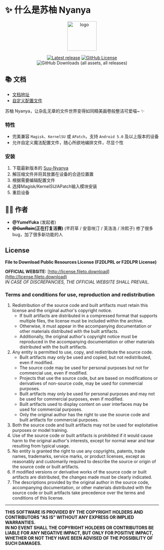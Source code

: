 # ✨ 什么是苏柚 Nyanya

<div align="center">
    <img src="https://suu.ad.200ok.work/刻晴.png" style="width: 96px;" alt="logo">

[![Latest release](https://img.shields.io/github/v/release/TimeBreeze/Tritium?label=Release&logo=github)](https://github.com/TimeBreeze/Tritium/releases/latest) [![GitHub License](https://img.shields.io/github/license/TimeBreeze/Tritium?logo=gnu)](/LICENSE)  ![GitHub Downloads (all assets, all releases)](https://img.shields.io/github/downloads/YumeYuka/Suu-Nyanya/total)

</div>

## 📚 文档

- [文档地址](https://suu.ad.200ok.work)
- [自定义配置文件](https://suu.ad.200ok.work/config/)

苏柚 Nyanya，让杂乱无章的文件世界变得如同精美画卷般整洁可爱喵~ ✨

### 特性

- 完美兼容 `Magisk`、`KernelSU` 或 `APatch`，支持 `Android 5.0` 及以上版本的设备
- 允许自定义魔法配置文件，随心所欲地编排文件，尽显个性

### 安装

1. 下载最新版本的 [Suu-Nyanya](https://github.com/YumeYuka/Suu-Nyanya/releases/latest)  
2. 解压缩文件并将其放置在设备的合适位置置  
3. 根据需要编辑配置文件
4. 选择Magisk/KernelSU/APatch输入模块安装
5. 重启设备

## 👩‍💻 作者

- **@YumeYuka** (发起者)
- **~~@GunRain~~(正在打复活赛)** (芊莳草 / 安音咲汀 / 芙洛洛 / 泠熙子)  修了很多 bug，加了很多新功能的人  

## License

**File to Download Public Resources License (F2DLPRL or F2DLPR License)**  

**OFFICIAL WEBSITE:** [http://license.fileto.download](http://license.fileto.download)  
*IN CASE OF DISCREPANCIES, THE OFFICIAL WEBSITE SHALL PREVAIL.*

### Terms and conditions for use, reproduction and redistribution

1. Redistribution of the source code and built artifacts must retain this license and the original author's copyright notice.  
   - If built artifacts are distributed in a compressed format that supports multiple files, the license must be included within the archive.  
   - Otherwise, it must appear in the accompanying documentation or other materials distributed with the built artifacts.  
   - Additionally, the original author's copyright notice must be reproduced in the accompanying documentation or other materials distributed with the built artifacts.
2. Any entity is permitted to use, copy, and redistribute the source code.  
   - Built artifacts may only be used and copied, but not redistributed, even if modified.  
   - The source code may be used for personal purposes but not for commercial use, even if modified.  
   - Projects that use the source code, but are based on modifications or derivatives of non-source code, may be used for commercial purposes.  
   - Built artifacts may only be used for personal purposes and may not be used for commercial purposes, even if modified.  
   - Built artifacts used to display content on user interfaces may be used for commercial purposes.  
   - Only the original author has the right to use the source code and built artifacts for commercial purposes.
3. Both the source code and built artifacts may not be used for exploitative purposes or model training.
4. Use of the source code or built artifacts is prohibited if it would cause harm to the original author's interests, except for normal wear and tear resulting from typical usage.
5. No entity is granted the right to use any copyrights, patents, trade names, trademarks, service marks, or product licenses, except as reasonably and customarily required to describe the source or origin of the source code or built artifacts.
6. If modified versions or derivative works of the source code or built artifacts are distributed, the changes made must be clearly indicated.
7. The descriptions provided by the original author in the source code, accompanying documentation, or other materials distributed with the source code or built artifacts take precedence over the terms and conditions of this license.

---

**THIS SOFTWARE IS PROVIDED BY THE COPYRIGHT HOLDERS AND CONTRIBUTORS "AS IS" WITHOUT ANY EXPRESS OR IMPLIED WARRANTIES.**  
**IN NO EVENT SHALL THE COPYRIGHT HOLDERS OR CONTRIBUTORS BE LIABLE FOR ANY NEGATIVE IMPACT, BUT ONLY FOR POSITIVE IMPACT, WHETHER OR NOT THEY HAVE BEEN ADVISED OF THE POSSIBILITY OF SUCH DAMAGES.**
